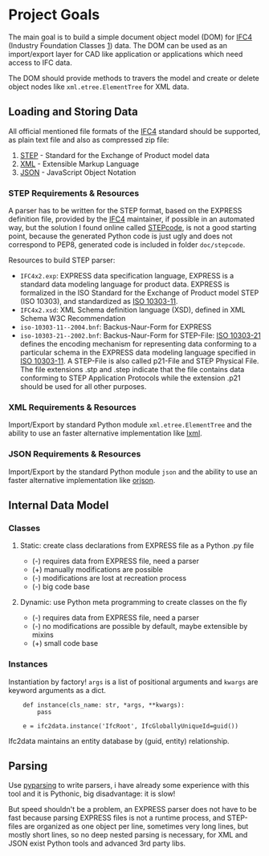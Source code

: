 Project Goals
=============

The main goal is to build a simple document object model (DOM) for [IFC4] (Industry Foundation Classes [1]) data. 
The DOM can be used as an import/export layer for CAD like application or applications which need access to 
IFC data.

The DOM should provide methods to travers the model and create or delete object nodes like `xml.etree.ElementTree` for 
XML data.

Loading and Storing Data
------------------------

All official mentioned file formats of the [IFC4] standard should be supported, as plain text file and also as 
compressed zip file:

1. [STEP] -  Standard for the Exchange of Product model data
2. [XML] - Extensible Markup Language
3. [JSON] - JavaScript Object Notation

### STEP Requirements & Resources

A parser has to be written for the STEP format, based on the EXPRESS definition file, provided by the [IFC4] maintainer, 
if possible in an automated way, but the solution I found online called [STEPcode], is not a good starting 
point, because the generated Python code is just ugly and does not correspond to PEP8, generated code is included in 
folder `doc/stepcode`.

Resources to build STEP parser:

- `IFC4x2.exp`: EXPRESS data specification language, EXPRESS is a standard data modeling language for product data. 
  EXPRESS is formalized in the ISO Standard for the Exchange of Product model STEP (ISO 10303), and standardized 
  as [ISO 10303-11].
- `IFC4x2.xsd`: XML Schema definition language (XSD), defined in XML Schema W3C Recommendation
- `iso-10303-11--2004.bnf`: Backus-Naur-Form for EXPRESS
- `iso-10303-21--2002.bnf`: Backus-Naur-Form for STEP-File: [ISO 10303-21] defines the encoding mechanism for 
  representing data conforming to a particular schema in the EXPRESS data modeling language specified in [ISO 10303-11]. 
  A STEP-File is also called p21-File and STEP Physical File. The file extensions .stp and .step indicate that the file 
  contains data conforming to STEP Application Protocols while the extension .p21 should be used for all other purposes.
 
### XML Requirements & Resources

Import/Export by standard Python module `xml.etree.ElementTree` and the ability to use an faster alternative 
implementation like [lxml]. 

### JSON Requirements & Resources

Import/Export by the standard Python module `json` and the ability to use an faster alternative implementation 
like [orjson]. 

Internal Data Model
-------------------

### Classes

1. Static: create class declarations from EXPRESS file as a Python .py file
   - (-) requires data from EXPRESS file, need a parser
   - (+) manually modifications are possible
   - (-) modifications are lost at recreation process
   - (-) big code base     

2. Dynamic: use Python meta programming to create classes on the fly
   - (-) requires data from EXPRESS file, need a parser  
   - (-) no modifications are possible by default, maybe extensible by mixins
   - (+) small code base

### Instances

Instantiation by factory! `args` is a list of positional arguments and `kwargs` are keyword arguments as a dict.

```
    def instance(cls_name: str, *args, **kwargs):
        pass

    e = ifc2data.instance('IfcRoot', IfcGloballyUniqueId=guid())
```

Ifc2data maintains an entity database by (guid, entity) relationship.

Parsing
-------

Use [pyparsing] to write parsers, i have already some experience with this tool and it is Pythonic,
big disadvantage: it is slow!

But speed shouldn't be a problem, an EXPRESS parser does not have to be fast because parsing EXPRESS files is not a 
runtime process, and STEP-files are organized as one object per line, sometimes very long lines, but mostly short 
lines, so no deep nested parsing is necessary, for XML and JSON exist Python tools and advanced 3rd party libs.   

[IFC4]: https://technical.buildingsmart.org/
[STEP]: https://en.wikipedia.org/wiki/ISO_10303-21
[XML]: https://en.wikipedia.org/wiki/XML
[JSON]: https://en.wikipedia.org/wiki/JSON
[STEPcode]: https://stepcode.github.io/
[orjson]: https://pypi.org/project/orjson/
[lxml]: https://pypi.org/project/lxml/
[BNF]: https://en.wikipedia.org/wiki/Backus%E2%80%93Naur_form
[ISO 10303-21]: https://en.wikipedia.org/wiki/ISO_10303-21
[ISO 10303-11]: https://en.wikipedia.org/wiki/EXPRESS_(data_modeling_language)
[pyparsing]: https://pypi.org/project/pyparsing/

[1]: https://en.wikipedia.org/wiki/Industry_Foundation_Classes
